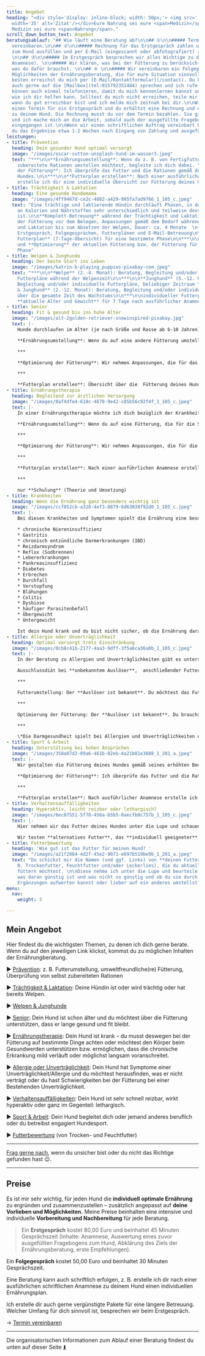 ```yaml
---
title: Angebot
heading: "<div style='display: inline-block; width: 50px;'> <img src='../images/quotes.svg'
  width='35' alt='Zitat'/></div>Eure Nahrung sei eure <span>Medizin</span>, und eure
  Medizin sei eure <span>Nahrung</span>."
scroll_down_button_text: Angebot
beratungsablauf: "## Wie läuft eine Beratung ab?\n\n## ①\n\n##### Termin für ein Erstgespräch
  vereinbaren.\n\n## ②\n\n##### Rechnung für das Erstgespräch zahlen und Fragebogen
  zum Hund ausfüllen und per E-Mail (eingescannt oder abfotografiert) zurücksenden.
  \n\n## ③\n\n##### Im Erstgespräch besprechen wir alles Wichtige zu deinem Hund (ausführliche
  Anamnese). \n\n##### Wir klären, was bei der Fütterung zu berücksichtigen ist und
  was du dafür brauchst. \n\n## ④ \n\n##### Wir vereinbaren ein Folgegespräch und/oder
  Möglichkeiten der Ernährungsberatung, die für eure Situation sinnvoll sind.\n\n***\n\nAm
  besten erreichst du mich per [E-Mail/Kontaktformular](/contact). Du kannst mir aber
  auch gerne auf die [Mailbox](tel:015792351484) sprechen und ich rufe dich zurück.\n\nWir
  können auch einmal telefonieren, damit du mich kennenlernen kannst und wir besprechen,
  wie ich dir helfen kann. Solltest du mich nicht erreichen, teile mir bitte mit,
  wann du gut erreichbar bist und ich melde mich zeitnah bei dir.\n\nWir vereinbaren
  einen Termin für ein Erstgespräch und du erhältst eine Rechnung und einen Fragebogen
  zu deinem Hund. Die Rechnung musst du vor dem Termin bezahlen. Sie gilt als Auftragsbestätigung
  und ich mache mich an die Arbeit, sobald auch der ausgefüllte Fragebogen bei mir
  eingegangen ist.\n\nWenn wir einen schriftlichen Auftrag vereinbart haben, erhältst
  du das Ergebnise etwa 1-2 Wochen nach Eingang von Zahlung und ausgefüllten Fragebogen."
leistungen:
- title: Prävention
  heading: Dein gesunder Hund optimal versorgt
  image: "/images/oscar-sutton-unsplash-hund-im-wasser3.jpeg"
  text: "***\n\n**Ernährungsumstellung**: Wenn du z. B. von Fertigfutter auf selbst
    zubereitete Rationen umstellen möchtest, begleite ich dich dabei. \n\n***\n\n**Optimierung
    der Fütterung**: Ich überprüfe das Futter und die Rationen gemäß dem Bedarf deines
    Hundes.\n\n***\n\n**Futterplan erstellen**: Nach einer ausführlichen Anamnese
    erstelle ich dir eine individuelle Übersicht zur Fütterung deines Hundes."
- title: Trächtigkeit & Laktation
  heading: Eine gesunde Hundemama
  image: "/images/4ff9467d-ce2c-4082-a429-995fa7ad9766_1_105_c.jpeg"
  text: "Eine trächtige und laktierende Hündin durchläuft Phasen, in denen ihr Bedarf
    an Kalorien und Nährstoffen sehr unterschiedlich und teilweise deutlich erhöht
    ist.\n\n**Komplett-Betreuung** während der Trächtigkeit und Laktation: Optimierung
    der Fütterung vor dem Belegen, Anpassungen gemäß dem Bedarf während Trächtigkeit
    und Laktation bis zum Absetzen der Welpen, Dauer: ca. 4 Monate  \n– z. B. mit
    Erstgespräch, Folgegesprächen, Futterplänen und E-Mail-Betreuung\n\n***\n\n**individueller
    Futterplan** (7-Tage-Übersicht) für eine bestimmte Phase\n\n***\n\nÜberprüfung
    und **Optimierung** der aktuellen Fütterung bzw. der Fütterung für eine bestimmte
    Phase"
- title: Welpen & Junghunde
  heading: Der beste Start ins Leben
  image: "/images/katrin-b-playing_puppies-pixabay-com.jpeg"
  text: "***\n\n**Welpe** (2.-4. Monat): Beratung, Begleitung und/oder individuelle
    Futterpläne während der Welpenzeit\n\n***\n\n**Junghund** (5.-12. Monat): Beratung,
    Begleitung und/oder individuelle Futterpläne, beliebiger Zeitraum \n\n***\n\n**Welpe
    & Junghund** (2.-12. Monat): Beratung, Begleitung und/oder individuelle Futterpläne
    über die gesamte Zeit des Wachstums\n\n***\n\nindividueller Futterplan für das
    **aktuelle Alter und Gewicht** für 7 Tage nach ausführlicher Anamnese"
- title: Senior
  heading: Fit & gesund bis ins hohe Alter
  image: "/images/alt-2golden-retriever-snowinspired-pixabay.jpg"
  text: |-
    Hunde durchlaufen im Alter (je nach Größe und Rasse ab 6-10 Jahren) körperliche Veränderungen. Damit dein Hund den körperlichen Alterungsprozess möglichst langsam durchläuft und lange gesund und fit bleibt, kannst du ihn sehr gut über die Ernährung unterstützen.

    **Ernährungsumstellung**: Wenn du auf eine andere Fütterung umstellen möchtest.

    ***

    **Optimierung der Fütterung**: Wir nehmen Anpassungen, die für das Alter deines Hundes und seine Veranlagung bedeutend sind, vor.

    ***

    **Futterplan erstellen**: Übersicht über die  Fütterung deines Hundes mit einem individuellen Plan für 7 Tage nach ausführlicher Anamnese
- title: Ernährungstherapie
  heading: Begleitend zur ärztlichen Versorgung
  image: "/images/0af4dfe4-618c-4678-9e42-c85b56c92f4f_1_105_c.jpeg"
  text: |-
    In einer Ernährungstherapie möchte ich dich bezüglich der Krankheit deines Hundes schulen, damit du weißt, was hinsichtlich der Ernährung und des Lebensstils wichtig ist, zu beachten. Neben der Theorie thematisieren wir natürlich auch die praktische Umsetzung in eurem Alltag.

    **Ernährungsumstellung**: Wenn du auf eine Fütterung, die für die Situation deines Hundes optimal ist, umstellen möchtest.

    ***

    **Optimierung der Fütterung**: Wir nehmen Anpassungen, die für die Erkrankung bedeutend sind, vor.

    ***

    **Futterplan erstellen**: Nach einer ausführlichen Anamnese erstelle ich dir eine individuelle Übersicht zur Fütterung deines Hundes, mit 7-Tages-Plan.

    ***

    nur **Schulung** (Theorie und Umsetzung)
- title: Krankheiten
  heading: Wenn die Ernährung ganz besonders wichtig ist
  image: "/images/ccf052cb-a328-4ef3-8879-6d63038f92d0_1_105_c.jpeg"
  text: |-
    Bei diesen Krankheiten und Symptomen spielt die Ernährung eine besonders wichtige Rolle:

    * chronische Niereninsuffizienz
    * Gastritis
    * chronisch entzündliche Darmerkrankungen (IBD)
    * Reizdarmsyndrom
    * Reflux (Sodbrennen)
    * Lebererkrankungen
    * Pankreasinsuffizienz
    * Diabetes
    * Erbrechen
    * Durchfall
    * Verstopfung
    * Blähungen
    * Colitis
    * Dysbiose
    * häufiger Parasitenbefall
    * Übergewicht
    * Untergewicht

    Ist dein Hund krank und du bist nicht sicher, ob die Ernährung darauf Einfluss haben kann, melde dich gerne – ich versuche, dir eine realistische Einschätzung zu eurer individuellen Siatuation zu geben.
- title: Allergie oder Unverträglichkeit
  heading: Optimal versorgt trotz Einschränkung
  image: "/images/0cb8c41b-2177-4aa3-9dff-3f5a6ca36a0b_1_105_c.jpeg"
  text: |-
    In der Beratung zu Allergien und Unverträglichkeiten gibt es unterschiedliche Bausteine – je nachdem, ob das auslösende Lebensmittel bekannt ist oder nicht.

    Ausschlussdiät bei **unbekanntem Auslöser**,  anschließender Futteraufbau und langfristige Fütterung

    ***

    Futterumstellung: Der **Auslöser ist bekannt**. Du möchtest das Futter umstellen (z. B. zu selbst zubereitetem Futter, weil dir Diätfutter nicht zusagt) und die Darmgesundheit* deines Hundes stärken.

    ***

    Optimierung der Fütterung: Der **Auslöser ist bekannt**. Du brauchst Alternativen zu dem zu meidendem Lebensmittel und möchtest die Darmgesundheit* deines Hundes stärken.

    ***

    \*Die Darmgesundheit spielt bei Allergien und Unverträglichkeiten eine sehr wichtige Rolle, da eine angegriffene Darmschleimhaut und/oder ein verändertes Darmmikrobiom Auslöser oder Verstärker sein können.
- title: Sport & Arbeit
  heading: Unterstützung bei hohen Ansprüchen
  image: "/images/358a07d2-09a6-461b-82eb-4a21b81e3608_1_201_a.jpeg"
  text: |-
    Wir gestalten die Fütterung deines Hundes gemäß seines erhöhten Bedarfs aufgrund erhöhter physischer und psychischer Ansprüche. Dabei unterscheiden wir Leistungs- und Erholungszeiten.

    **Optimierung der Fütterung**: Ich überprüfe das Futter und die Rationen gemäß dem Bedarf deines Hundes.

    ***

    **Futterplan erstellen**: Nach ausführlicher Anamnese erstelle ich dir eine individuelle Übersicht zur Fütterung gemäß dem Bedarf deines Hundes und den an ihn gestellten Ansprüchen.
- title: Verhaltensauffälligkeiten
  heading: Hyperaktiv, leicht reizbar oder lethargisch?
  image: "/images/6ec07551-5f78-456a-b5b5-0aecfb0c757b_1_105_c.jpeg"
  text: |-
    Hier nehmen wir das Futter deines Hundes unter die Lupe und schauen, ob **einzelne Bestandteile oder die Zusammensetzung** das Verhalten deines Hundes ungünstig beeinflussen kann.

    Wir testen **alternatives Futter**, das **individuell geeigneter** ist, aus und beobachten, ob es sich günstig auf das Verhalten deines Hundes auswirkt. Auch Ergänzungen können helfen.
- title: Futterbewertung
  heading: 'Wie gut ist das Futter für meinen Hund? '
  image: "/images/a21f2084-4d2f-45e2-9071-e697b519be9b_1_201_a.jpeg"
  text: "Du schickst mir die Namen (und ggf. Links) von **deinen Futtersorten** (z.
    B. Trockenfutter, Feuchtfutter und/oder Leckerlies), die du aktuell fütterst oder
    füttern möchtest. \n\nDiese nehme ich unter die Lupe und beurteile sie. Du erfährst,
    was daran günstig ist und was nicht so günstig und ob du sie durch kleine, einfache
    Ergänzungen aufwerten kannst oder lieber auf ein anderes umstellst."
menu:
  nav:
    weight: 3

---
```

## Mein Angebot

Hier findest du die wichtigsten Themen, zu denen ich dich gerne berate. Wenn du auf den jeweiligen Link klickst, kommst du zu möglichen Inhalten der Ernährungberatung.

► [Prävention](#prävention): z. B. Futterumstellung, umweltfreundliche(re) Fütterung, Überprüfung von selbst zubereiteten Rationen

► [Trächtigkeit & Laktation](#trächtigkeit--laktation): Deine Hündin ist oder wird trächtig oder hat bereits Welpen.

► [Welpen & Junghunde](#welpen--junghunde)

► [Senior](#senior): Dein Hund ist schon älter und du möchtest über die Fütterung unterstützen, dass er lange gesund und fit bleibt.

► [Ernährungstherapie](#ernährungstherapie): Dein Hund ist krank – du musst deswegen bei der Fütterung auf bestimmte Dinge achten oder möchtest den Körper beim Gesundwerden unterstützen bzw. ermöglichen, dass die chronische Erkrankung mild verläuft oder möglichst langsam voranschreitet.

► [Allergie oder Unverträglichkeit](#allergie-oder-unverträglichkeit): Dein Hund hat Symptome einer Unverträglichkeit/Allergie und du möchtest herausfinden, was er nicht verträgt oder du hast Schwierigkeiten bei der Fütterung bei einer Bestehenden Unverträglichkeit.

► [Verhaltensauffälligkeiten](#verhaltensauffälligkeiten): Dein Hund ist sehr schnell reizbar, wirkt hyperaktiv oder ganz im Gegenteil: lethargisch.

► [Sport & Arbeit](#sport--arbeit): Dein Hund begleitet dich oder jemand anderes beruflich oder du betreibst engagiert Hundesport.

► [Futterbewertung](#futterbewertung) (von Trocken- und Feuchtfutter)

***

[Frag gerne nach](https://hunde.isabellmartins.de/contact "Kontakt"), wenn du unsicher bist oder du nicht das Richtige gefunden hast 😉.

***

## Preise

Es ist mir sehr wichtig, für jeden Hund  die **individuell optimale Ernährung** zu ergründen und zusammenzustellen – zusätzlich angepasst auf **deine Vorlieben und Möglichkeiten.** Meine Preise beinhalten eine intensive und individuelle **Vorbereitung und Nachbereitung** für jede Beratung.

> Ein **Erstgespräch** kostet 80,00 Euro und beinhaltet 45 Minuten Gesprächszeit (Inhalte: Anamnese, Auswertung eines zuvor ausgefüllten Fragebogens zum Hund, Abklärung des Ziels der Ernährungsberatung, erste Empfehlungen).

Ein **Folgegespräch** kostet 50,00 Euro und beinhaltet 30 Minuten Gesprächszeit.

Eine Beratung kann auch schriftlich erfolgen, z. B. erstelle ich dir nach einer ausführlichen schriftlichen Anamnese zu deinem Hund einen individuellen Ernährungsplan.

Ich erstelle dir auch gerne vergünstigte Pakete für eine längere Betreuung. Welcher Umfang für dich sinnvoll ist, besprechen wir beim Erstgespräch.

→ [Termin vereinbaren](https://hunde.isabellmartins.de/contact "Kontakt aufnehmen")

***

Die organisatorischen Informationen zum Ablauf einer Beratung findest du unten auf dieser Seite [⬇️](#beratungsablauf "Ablauf")